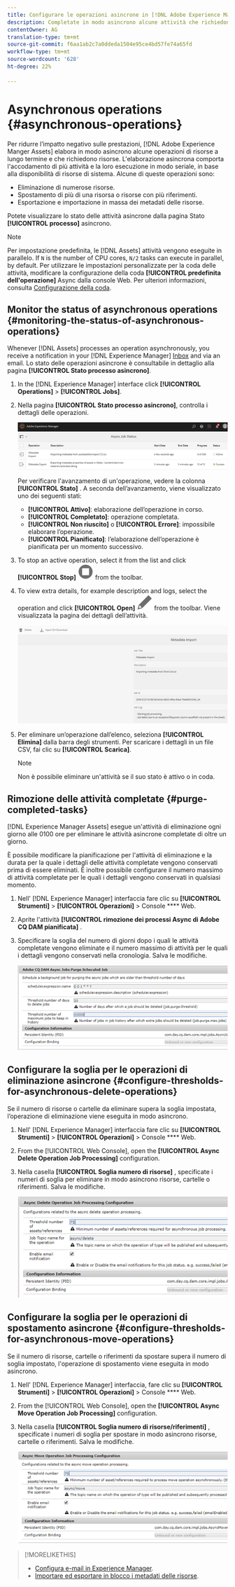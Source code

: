 ```yaml
---
title: Configurare le operazioni asincrone in [!DNL Adobe Experience Manager].
description: Completate in modo asincrono alcune attività che richiedono risorse per ottimizzare le prestazioni in [!DNL Experience Manager Assets].
contentOwner: AG
translation-type: tm+mt
source-git-commit: f6aa1ab2c7a0ddeda1504e95ce4bd57fe74a65fd
workflow-type: tm+mt
source-wordcount: '628'
ht-degree: 22%

---
```



# Asynchronous operations {#asynchronous-operations}

Per ridurre l’impatto negativo sulle prestazioni, [!DNL Adobe Experience Manger Assets] elabora in modo asincrono alcune operazioni di risorse a lungo termine e che richiedono risorse. L&#39;elaborazione asincrona comporta l&#39;accodamento di più attività e la loro esecuzione in modo seriale, in base alla disponibilità di risorse di sistema. Alcune di queste operazioni sono:

* Eliminazione di numerose risorse.
* Spostamento di più di una risorsa o risorse con più riferimenti.
* Esportazione e importazione in massa dei metadati delle risorse.

Potete visualizzare lo stato delle attività asincrone dalla pagina Stato **[!UICONTROL processo]** asincrono.

>[!NOTE]
>
>Per impostazione predefinita, le [!DNL Assets] attività vengono eseguite in parallelo. If `N` is the number of CPU cores, `N/2` tasks can execute in parallel, by default. Per utilizzare le impostazioni personalizzate per la coda delle attività, modificare la configurazione della coda **[!UICONTROL predefinita dell&#39;operazione]** Async dalla console Web. Per ulteriori informazioni, consulta [Configurazione della coda](https://sling.apache.org/documentation/bundles/apache-sling-eventing-and-job-handling.html#queue-configurations).

## Monitor the status of asynchronous operations {#monitoring-the-status-of-asynchronous-operations}

Whenever [!DNL Assets] processes an operation asynchronously, you receive a notification in your [!DNL Experience Manager] [Inbox](/help/sites-authoring/inbox.md) and via an email. Lo stato delle operazioni asincrone è consultabile in dettaglio alla pagina **[!UICONTROL Stato processo asincrono]**.

1. In the [!DNL Experience Manager] interface click **[!UICONTROL Operations]** > **[!UICONTROL Jobs]**.

1. Nella pagina **[!UICONTROL Stato processo asincrono]**, controlla i dettagli delle operazioni.

   ![Stato e dettagli delle operazioni asincrone](assets/job_status.png)

   Per verificare l&#39;avanzamento di un&#39;operazione, vedere la colonna **[!UICONTROL Stato]** . A seconda dell’avanzamento, viene visualizzato uno dei seguenti stati:

   * **[!UICONTROL Attivo]**: elaborazione dell’operazione in corso.
   * **[!UICONTROL Completato]**: operazione completata.
   * **[!UICONTROL Non riuscito]** o **[!UICONTROL Errore]**: impossibile elaborare l’operazione.
   * **[!UICONTROL Pianificato]**: l’elaborazione dell’operazione è pianificata per un momento successivo.

1. To stop an active operation, select it from the list and click **[!UICONTROL Stop]** ![stop icon](assets/do-not-localize/stop_icon.svg) from the toolbar.

1. To view extra details, for example description and logs, select the operation and click **[!UICONTROL Open]** ![open_icon](assets/do-not-localize/edit_icon.svg) from the toolbar. Viene visualizzata la pagina dei dettagli dell’attività.

   ![Dettagli di un’attività di importazione di metadati](assets/job_details.png)

1. Per eliminare un’operazione dall’elenco, seleziona **[!UICONTROL Elimina]** dalla barra degli strumenti. Per scaricare i dettagli in un file CSV, fai clic su **[!UICONTROL Scarica]**.

   >[!NOTE]
   >
   >Non è possibile eliminare un&#39;attività se il suo stato è attivo o in coda.

## Rimozione delle attività completate {#purge-completed-tasks}

[!DNL Experience Manager Assets] esegue un&#39;attività di eliminazione ogni giorno alle 0100 ore per eliminare le attività asincrone completate di oltre un giorno.

<!-- TBD: Find out from the engineering team and mention the time zone of this 1:00 am task.
-->

È possibile modificare la pianificazione per l&#39;attività di eliminazione e la durata per la quale i dettagli delle attività completate vengono conservati prima di essere eliminati. È inoltre possibile configurare il numero massimo di attività completate per le quali i dettagli vengono conservati in qualsiasi momento.

1. Nell&#39; [!DNL Experience Manager] interfaccia fare clic su **[!UICONTROL Strumenti]** > **[!UICONTROL Operazioni]** > Console **** Web.
1. Aprite l&#39;attività **[!UICONTROL rimozione dei processi Async di Adobe CQ DAM pianificata]** .
1. Specificare la soglia del numero di giorni dopo i quali le attività completate vengono eliminate e il numero massimo di attività per le quali i dettagli vengono conservati nella cronologia. Salva le modifiche.

   ![Configurazione per pianificare l&#39;eliminazione delle attività asincrone](assets/purge_job.png)

## Configurare la soglia per le operazioni di eliminazione asincrone {#configure-thresholds-for-asynchronous-delete-operations}

Se il numero di risorse o cartelle da eliminare supera la soglia impostata, l’operazione di eliminazione viene eseguita in modo asincrono.

1. Nell&#39; [!DNL Experience Manager] interfaccia fare clic su **[!UICONTROL Strumenti]** > **[!UICONTROL Operazioni]** > Console **** Web.
1. From the [!UICONTROL Web Console], open the **[!UICONTROL Async Delete Operation Job Processing]** configuration.
1. Nella casella **[!UICONTROL Soglia numero di risorse]** , specificate i numeri di soglia per eliminare in modo asincrono risorse, cartelle o riferimenti. Salva le modifiche.

   ![Impostare il limite di soglia per l&#39;attività di eliminazione delle risorse](assets/delete_threshold.png)

## Configurare la soglia per le operazioni di spostamento asincrone {#configure-thresholds-for-asynchronous-move-operations}

Se il numero di risorse, cartelle o riferimenti da spostare supera il numero di soglia impostato, l&#39;operazione di spostamento viene eseguita in modo asincrono.

1. Nell&#39; [!DNL Experience Manager] interfaccia, fare clic su **[!UICONTROL Strumenti]** > **[!UICONTROL Operazioni]** > Console **** Web.
1. From the [!UICONTROL Web Console], open the **[!UICONTROL Async Move Operation Job Processing]** configuration.
1. Nella casella **[!UICONTROL Soglia numero di risorse/riferimenti]** , specificate i numeri di soglia per spostare in modo asincrono risorse, cartelle o riferimenti. Salva le modifiche.

   ![Impostare il limite di soglia per l&#39;attività di spostamento delle risorse](assets/move_threshold.png)

>[!MORELIKETHIS]
>
>* [Configura e-mail in  Experience Manager](/help/sites-administering/notification.md).
>* [Importare ed esportare in blocco i metadati delle risorse](/help/assets/metadata-import-export.md).

